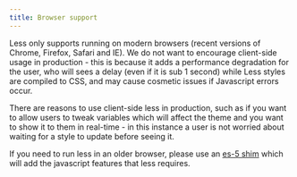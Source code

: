 ```yaml
---
title: Browser support
---
```


Less only supports running on modern browsers (recent versions of Chrome, Firefox, Safari and IE). We do not want to encourage client-side usage in production - this is because it adds a performance degradation for the user, who will sees a delay (even if it is sub 1 second) while Less styles are compiled to CSS, and may cause cosmetic issues if Javascript errors occur.

There are reasons to use client-side less in production, such as if you want to allow users to tweak variables which will affect the theme and you want to show it to them in real-time - in this instance a user is not worried about waiting for a style to update before seeing it.

If you need to run less in an older browser, please use an [es-5 shim](https://github.com/kriskowal/es5-shim) which will add the javascript features that less requires.
